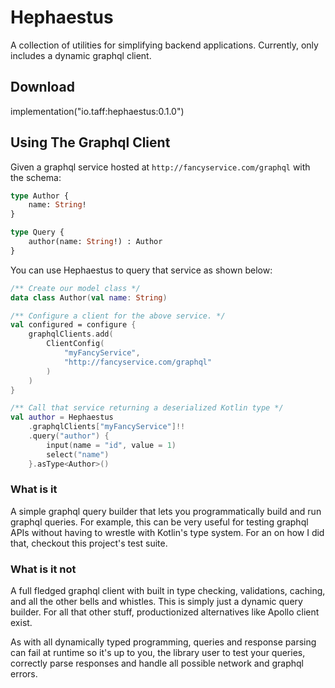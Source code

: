# Hephaestus

A collection of utilities for simplifying backend applications. Currently, only includes a dynamic graphql client.

## Download

implementation("io.taff:hephaestus:0.1.0")

## Using The Graphql Client

Given a graphql service hosted at `http://fancyservice.com/graphql` with the schema:
```graphql
type Author {
    name: String!
}

type Query {
    author(name: String!) : Author
}
```

You can use Hephaestus to query that service as shown below:
```kotlin
/** Create our model class */
data class Author(val name: String)

/** Configure a client for the above service. */
val configured = configure {
    graphqlClients.add(
        ClientConfig(
            "myFancyService",
            "http://fancyservice.com/graphql"
        )
    )
}

/** Call that service returning a deserialized Kotlin type */
val author = Hephaestus
    .graphqlClients["myFancyService"]!!
    .query("author") {
        input(name = "id", value = 1)
        select("name")
    }.asType<Author>()
```
### What is it
A simple graphql query builder that lets you programmatically build and run graphql queries. For example, 
this can be very useful for testing graphql APIs without having to wrestle with Kotlin's type system. For an 
on how I did that, checkout this project's test suite.

### What is it not
A full fledged graphql client with built in type checking, validations, caching, and all the other bells and
whistles. This is simply just a dynamic query builder. For all that other stuff, productionized alternatives
like Apollo client exist.

As with all dynamically typed programming, queries and response parsing can fail at runtime so it's up to you,
the library user to test your queries, correctly parse responses and handle all possible network and graphql 
errors.

